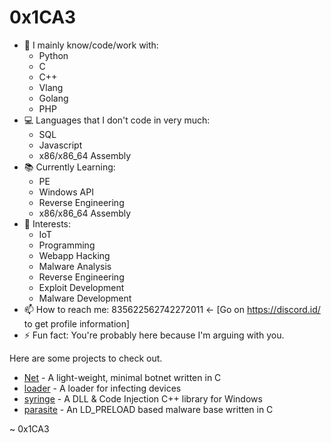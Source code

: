 # 0x1CA3

- 🔭 I mainly know/code/work with: 
  *   Python
  *   C
  *   C++
  *   Vlang
  *   Golang
  *   PHP
- 💻 Languages that I don't code in very much:
  *   SQL
  *   Javascript
  *   x86/x86_64 Assembly
- 📚 Currently Learning:
  *   PE
  *   Windows API
  *   Reverse Engineering
  *   x86/x86_64 Assembly
- 📱 Interests:
  *   IoT
  *   Programming
  *   Webapp Hacking
  *   Malware Analysis
  *   Reverse Engineering
  *   Exploit Development
  *   Malware Development
- 📫 How to reach me: 835622562742272011 <- [Go on https://discord.id/ to get profile information]
- ⚡ Fun fact: You're probably here because I'm arguing with you.

Here are some projects to check out.
- [Net](https://github.com/0x1CA3/Net) - A light-weight, minimal botnet written in C
- [loader](https://github.com/0x1CA3/loader) - A loader for infecting devices
- [syringe](https://github.com/0x1CA3/syringe) - A DLL & Code Injection C++ library for Windows
- [parasite](https://github.com/0x1CA3/loader) - An LD_PRELOAD based malware base written in C

~ 0x1CA3
